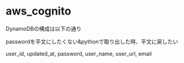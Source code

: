 # aws_cognito
DynamoDBの構成は以下の通り

passwordを平文にしたくない&pythonで取り出した時、平文に戻したい

user_id, updated_at, password, user_name, user_url, email
